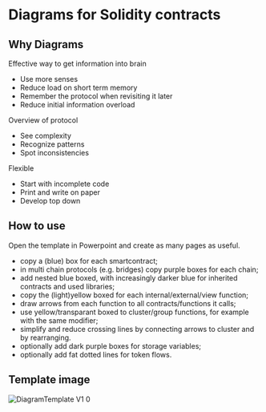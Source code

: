 # Diagrams for Solidity contracts

## Why Diagrams

Effective way to get information into brain
- Use more senses
- Reduce load on short term memory
- Remember the protocol when revisiting it later
- Reduce initial information overload

Overview of protocol
- See complexity 
- Recognize patterns 
- Spot inconsistencies

Flexible
- Start with incomplete code
- Print and write on paper
- Develop top down

## How to use

Open the template in Powerpoint and create as many pages as useful.
- copy a (blue) box for each smartcontract;
- in multi chain protocols (e.g. bridges) copy purple boxes for each chain;
- add nested blue boxed, with increasingly darker blue for inherited contracts and used libraries;
- copy the (light)yellow boxed for each internal/external/view function;
- draw arrows from each function to all contracts/functions it calls;
- use yellow/transparant boxed to cluster/group functions, for example with the same modifier;
- simplify and reduce crossing lines by connecting arrows to cluster and by rearranging.
- optionally add dark purple boxes for storage variables;
- optionally add fat dotted lines for token flows.

## Template image

![DiagramTemplate V1 0](https://github.com/gpersoon/diagrams/assets/5469459/90e54796-2bed-494c-8131-5181d337a7c4)
